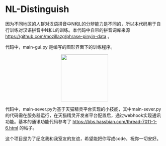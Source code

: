 # NL-Distinguish

因为不同地区的人群对汉语拼音中N和L的分辨能力是不同的，所以本代码用于自行训练对汉语拼音中N和L的训练。本代码中自带的拼音词库来源 https://github.com/mozillazg/phrase-pinyin-data 。

代码中，main-gui.py 是编写的图形界面下的训练程序。
<div align=center><img width="150" height="150" src="https://github.com/alipeach2012/NL-Distinguish/tree/master/imgs/gui.png"/></div>


代码中，main-sever.py为基于天猫精灵平台实现的小技能，其中main-sever.py的代码需在服务器运行，在天猫精灵开发者平台配置后，通过webhook实现通讯功能。基本的通讯功能代码参考了
https://bbs.hassbian.com/thread-7011-1-6.html 的帖子。

这个项目是为了纪念我和我室友的友谊，希望能把你写成code，祝你一切安好。

